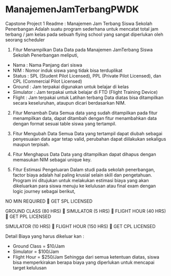 # ManajemenJamTerbangPWDK
Capstone Project 1
Readme  : Manajemen Jam Terbang Siswa Sekolah Penerbangan
Adalah suatu program sederhana untuk mencatat total jam terbang / jam kelas pada sebuah flying school yang sangat diperlukan oleh seorang scheduler 
1.	Fitur Menampilkan Data
Data pada Manajemen JamTerbang Siswa Sekolah Penerbangan meliputi,
-	Nama : Nama Panjang dari siswa
-	NIM : Nomor induk siswa yang tidak bisa terduplikat
-	Status : SPL (Student Pilot Licensed), PPL (Private Pilot Licensed), dan CPL (Commercial Pilot Licensed)
-	Ground : Jam terpakai digunakan untuk belajar di kelas
-	Simulator : Jam terpakai untuk belajar di FTD (Flight Training Device)
-	Flight : Jam terpakai untuk Latihan terbang
Data diatas bisa ditampilkan secara keseluruhan, ataupun dicari berdasarkan NIM.

2.	Fitur Menambah Data
Semua data yang sudah ditampilkan pada fitur menampilkan data, dapat ditambah dengan fitur menambahkan data dengan format sesuai table siswa yang tertampil.

3.	Fitur Mengubah Data
Semua Data yang tertampil dapat diubah sebagai penyesuaian data agar tetap valid, perubahan dapat diilakukan sekaligus maupun terpisah.

4.	Fitur Menghapus Data
Data yang ditampilkan dapat dihapus dengan memasukan NIM sebagai unique key.

5.	Fitur Estimasi Pengeluaran
Dalam studi pada sekolah penerbangan, factor biaya adalah hal paling krusial selain skill dan pengetahuan. Program ini ditujukan untuk melakukan estimasi biaya yang akan dikeluarkan para siswa menuju ke kelulusan atau final exam dengan logic journey sebagai berikut,

NO MIN REQUIRED  GET SPL LICENSED

GROUND CLASS (80 HRS)  SIMULATOR (5 HRS)  FLIGHT HOUR (40 HRS)  GET PPL LICENSED

SIMULATOR (10 HRS)  FLIGHT HOUR (150 HRS)  GET CPL LICENSED

Detail Biaya yang harus dikeluar kan :
-	Ground Class = $10/Jam
-	Simulator = $100/Jam
-	Flight Hour = $250/Jam
Sehingga dari semua ketentuan diatas, siswa bisa memperkirakan berapa biaya yang diperlukan untuk mencapai target kelulusan


